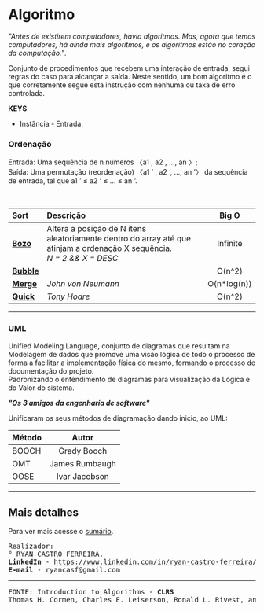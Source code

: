 # Algoritmo
<i>"Antes de existirem computadores, havia algoritmos. Mas, agora que temos computadores, há ainda mais algoritmos, e os algoritmos estão no coração da computação."</i>.

<p>Conjunto de procedimentos que recebem uma interação de entrada, segui regras do caso para alcançar a saída. Neste sentido, um bom algoritmo é o que corretamente segue esta instrução com nenhuma ou taxa de erro controlada.<br></p>
<b>KEYS</b>
<ul>
    <li>Instância - Entrada.</li>
</ul>

<h3>Ordenação</h3>
<p>Entrada: Uma sequência de n números 〈a1 , a2 , ..., an 〉; <br>Saída: Uma permutação (reordenação) 〈a1 ’ , a2 ’, ..., an ’〉 da sequência de entrada, tal que a1 ’ ≤ a2 ’ ≤ ... ≤ an ’.</p>

<br />

Sort | Descrição | Big O
:--------- | :------ | :------:
<b><a href="https://github.com/RyanCasf/Algoritmos/blob/master/src/main/java/br/com/ryan/sort/simple/bozo/BozoSort.java">Bozo</a></b>|Altera a posição de N itens aleatoriamente dentro do array até que atinjam a ordenação X sequência.<br /><i>N = 2 && X = DESC</i>|Infinite
<b><a href="https://github.com/RyanCasf/Algoritmos">Bubble</a></b>||O(n^2)
<b><a href="https://github.com/RyanCasf/Algoritmos">Merge</a></b>|<i>John von Neumann</i>|O(n*log(n))
<b><a href="https://github.com/RyanCasf/Algoritmos">Quick</a></b>|<i>Tony Hoare</i>|O(n^2)
<hr>

<h3>UML</h3>
<p>Unified Modeling Language, conjunto de diagramas que resultam na Modelagem de dados que promove uma visão lógica de todo o processo de forma a facilitar a implementação física do mesmo, formando o processo de  documentação do projeto.<br>
Padronizando o entendimento de diagramas para visualização da Lógica e do Valor do sistema.</p>

<b><i>"Os 3 amigos da engenharia de software"</b></i><br>
<p>Unificaram os seus métodos de diagramação dando inicio, ao UML:</p>

Método | Autor
:--------- | :------:
BOOCH | Grady Booch
OMT | James Rumbaugh
OOSE | Ivar Jacobson 

<hr>

## Mais detalhes
Para ver mais acesse o [sumário](DIRECTORY.md).

<pre>
Realizador:
° RYAN CASTRO FERREIRA.
<b>LinkedIn</b> - <a href="https://www.linkedin.com/in/ryan-castro-ferreira">https://www.linkedin.com/in/ryan-castro-ferreira/</a>
<b>E-mail</b> - ryancasf@gmail.com
</pre>

<hr />
<pre>
FONTE: Introduction to Algorithms - <b>CLRS</b>
Thomas H. Cormen, Charles E. Leiserson, Ronald L. Rivest, and Clifford Stein
</pre>